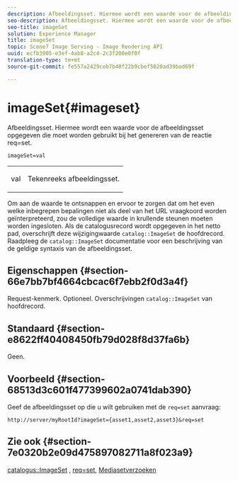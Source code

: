 ```yaml
---
description: Afbeeldingsset. Hiermee wordt een waarde voor de afbeeldingsset opgegeven die moet worden gebruikt bij het genereren van de reactie req=set.
seo-description: Afbeeldingsset. Hiermee wordt een waarde voor de afbeeldingsset opgegeven die moet worden gebruikt bij het genereren van de reactie req=set.
seo-title: imageSet
solution: Experience Manager
title: imageSet
topic: Scene7 Image Serving - Image Rendering API
uuid: ecfb3905-e3ef-4ab8-a2c4-2c3f200e0f0f
translation-type: tm+mt
source-git-commit: fe557a2429ceb7b48f22b9cbef5820ad39bad69f

---
```



# imageSet{#imageset}

Afbeeldingsset. Hiermee wordt een waarde voor de afbeeldingsset opgegeven die moet worden gebruikt bij het genereren van de reactie req=set.

`imageSet=val`

<table id="simpletable_F697691D166C407D82233664814F4663"> 
 <tr class="strow"> 
  <td class="stentry"> <p><span class="codeph"> <span class="varname"> val</span></span> </p> </td> 
  <td class="stentry"> <p>Tekenreeks afbeeldingsset. </p></td> 
 </tr> 
</table>

Om aan de waarde te ontsnappen en ervoor te zorgen dat om het even welke inbegrepen bepalingen niet als deel van het URL vraagkoord worden geïnterpreteerd, zou de volledige waarde in krullende steunen moeten worden ingesloten. Als de catalogusrecord wordt opgegeven in het netto pad, overschrijft deze wijzigingwaarde `catalog::ImageSet` de hoofdrecord. Raadpleeg de `catalog::ImageSet` documentatie voor een beschrijving van de geldige syntaxis van de afbeeldingsset.

## Eigenschappen {#section-66e7bb7bf4664cbcac6f7ebb2f0d3a4f}

Request-kenmerk. Optioneel. Overschrijvingen `catalog::ImageSet` van hoofdrecord.

## Standaard {#section-e8622ff40408450fb79d028f8d37fa6b}

Geen.

## Voorbeeld {#section-68513d3c601f477399602a0741dab390}

Geef de afbeeldingsset op die u wilt gebruiken met de `req=set` aanvraag:

`http://server/myRootId?imageSet={asset1,asset2,asset3}&req=set`

## Zie ook {#section-7e0320b2e09d475897082711a8f023a9}

[catalogus::ImageSet](/help/aem-is-ir-api/is-api/image-catalog/image-serving-api-ref/c-image-catalog-reference/c-image-svg-data-reference/c-image-data-reference/r-imageset-cat.md) , [req=set](../../../../../is-api/http-ref/image-serving-api-ref/c-http-protocol-reference/c-command-reference/r-req/r-req.md#reference-907cdb4a97034db7ad94695f25552e76), [Mediasetverzoeken](../../../../../is-api/http-ref/image-serving-api-ref/c-http-protocol-reference/c-syntax-and-features/r-media-set-requests.md#reference-f2f2aa11208b47609fe17848d3b86a0b)
